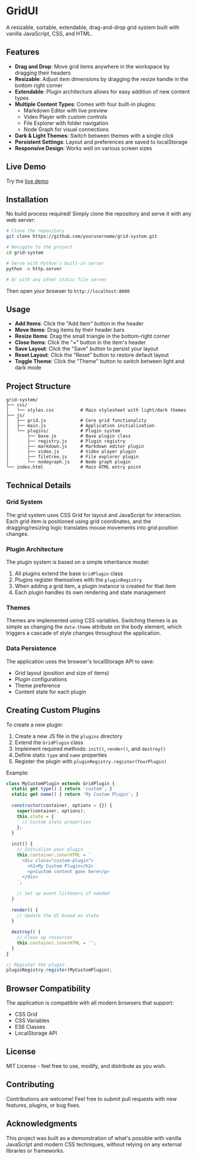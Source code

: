 # GridUI
A resizable, sortable, extendable, drag-and-drop grid system built with vanilla JavaScript, CSS, and HTML.

## Features

- **Drag and Drop**: Move grid items anywhere in the workspace by dragging their headers
- **Resizable**: Adjust item dimensions by dragging the resize handle in the bottom right corner
- **Extendable**: Plugin architecture allows for easy addition of new content types
- **Multiple Content Types**: Comes with four built-in plugins:
  - Markdown Editor with live preview
  - Video Player with custom controls
  - File Explorer with folder navigation
  - Node Graph for visual connections
- **Dark & Light Themes**: Switch between themes with a single click
- **Persistent Settings**: Layout and preferences are saved to localStorage
- **Responsive Design**: Works well on various screen sizes

## Live Demo

Try the [live demo](http://localhost:8000/grid-system/)

## Installation

No build process required! Simply clone the repository and serve it with any web server:

```bash
# Clone the repository
git clone https://github.com/yourusername/grid-system.git

# Navigate to the project
cd grid-system

# Serve with Python's built-in server
python -m http.server

# Or with any other static file server
```

Then open your browser to `http://localhost:8000`

## Usage

- **Add Items**: Click the "Add Item" button in the header
- **Move Items**: Drag items by their header bars
- **Resize Items**: Drag the small triangle in the bottom-right corner
- **Close Items**: Click the "×" button in the item's header
- **Save Layout**: Click the "Save" button to persist your layout
- **Reset Layout**: Click the "Reset" button to restore default layout
- **Toggle Theme**: Click the "Theme" button to switch between light and dark mode

## Project Structure

```
grid-system/
├── css/
│   └── styles.css          # Main stylesheet with light/dark themes
├── js/
│   ├── grid.js             # Core grid functionality
│   ├── main.js             # Application initialization
│   └── plugins/            # Plugin system
│       ├── base.js         # Base plugin class
│       ├── registry.js     # Plugin registry
│       ├── markdown.js     # Markdown editor plugin
│       ├── video.js        # Video player plugin
│       ├── filetree.js     # File explorer plugin
│       └── nodegraph.js    # Node graph plugin
└── index.html              # Main HTML entry point
```

## Technical Details

### Grid System

The grid system uses CSS Grid for layout and JavaScript for interaction. Each grid item is positioned using grid coordinates, and the dragging/resizing logic translates mouse movements into grid position changes.

### Plugin Architecture

The plugin system is based on a simple inheritance model:

1. All plugins extend the base `GridPlugin` class
2. Plugins register themselves with the `pluginRegistry`
3. When adding a grid item, a plugin instance is created for that item
4. Each plugin handles its own rendering and state management

### Themes

Themes are implemented using CSS variables. Switching themes is as simple as changing the `data-theme` attribute on the body element, which triggers a cascade of style changes throughout the application.

### Data Persistence

The application uses the browser's localStorage API to save:
- Grid layout (position and size of items)
- Plugin configurations
- Theme preference
- Content state for each plugin

## Creating Custom Plugins

To create a new plugin:

1. Create a new JS file in the `plugins` directory
2. Extend the `GridPlugin` class
3. Implement required methods: `init()`, `render()`, and `destroy()`
4. Define static `type` and `name` properties
5. Register the plugin with `pluginRegistry.register(YourPlugin)`

Example:

```javascript
class MyCustomPlugin extends GridPlugin {
  static get type() { return 'custom'; }
  static get name() { return 'My Custom Plugin'; }
  
  constructor(container, options = {}) {
    super(container, options);
    this.state = {
      // Custom state properties
    };
  }
  
  init() {
    // Initialize your plugin
    this.container.innerHTML = `
      <div class="custom-plugin">
        <h2>My Custom Plugin</h2>
        <p>Custom content goes here</p>
      </div>
    `;
    
    // Set up event listeners if needed
  }
  
  render() {
    // Update the UI based on state
  }
  
  destroy() {
    // Clean up resources
    this.container.innerHTML = '';
  }
}

// Register the plugin
pluginRegistry.register(MyCustomPlugin);
```

## Browser Compatibility

The application is compatible with all modern browsers that support:
- CSS Grid
- CSS Variables
- ES6 Classes
- LocalStorage API

## License

MIT License - feel free to use, modify, and distribute as you wish.

## Contributing

Contributions are welcome! Feel free to submit pull requests with new features, plugins, or bug fixes.

## Acknowledgments

This project was built as a demonstration of what's possible with vanilla JavaScript and modern CSS techniques, without relying on any external libraries or frameworks.

